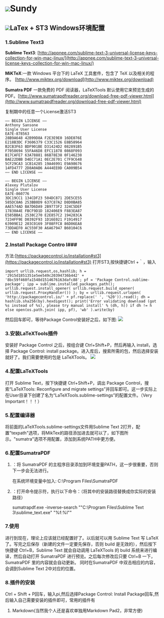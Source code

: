 # ![](http://i.imgur.com/S7xBFja.png)Sundy #
## ![](http://i.imgur.com/S7xBFja.png)LaTex + ST3 Windows环境配置 ##

### 1.Sublime Text3 ###
**Sublime Text3**: [http://appnee.com/sublime-text-3-universal-license-keys-collection-for-win-mac-linux/](http://appnee.com/sublime-text-3-universal-license-keys-collection-for-win-mac-linux/)

**MiKTeX**:一款 Windows 平台下的 LaTeX 工具套件，包含了 TeX 以及相关的程序。
[http://www.miktex.org/download](http://www.miktex.org/download)

**Sumatra PDF** 一款免费的 PDF 阅读器，LaTeXTools 默认使用它来预览生成的 PDF。[http://www.sumatrapdfreader.org/download-free-pdf-viewer.html](http://www.sumatrapdfreader.org/download-free-pdf-viewer.html)

复制期中的任意一个License激活ST3

	—– BEGIN LICENSE —–
	Anthony Sansone
	Single User License
	EA7E-878563
	28B9A648 42B99D8A F2E3E9E0 16DE076E
	E218B3DC F3606379 C33C1526 E8B58964
	B2CB3F63 BDF901BE D31424D2 082891B5
	F7058694 55FA46D8 EFC11878 0868F093
	B17CAFE7 63A78881 86B78E38 0F146238
	BAE22DBB D4EC71A1 0EC2E701 C7F9C648
	5CF29CA3 1CB14285 19A46991 E9A98676
	14FD4777 2D8A0AB6 A444EE0D CA009B54
	—— END LICENSE ——
	 
	—– BEGIN LICENSE —–
	Alexey Plutalov
	Single User License
	EA7E-860776
	3DC19CC1 134CDF23 504DC871 2DE5CE55
	585DC8A6 253BB0D9 637C87A2 D8D0BA85
	AAE574AD BA7D6DA9 2B9773F2 324C5DEF
	17830A4E FBCF9D1D 182406E9 F883EA87
	E585BBA1 2538C270 E2E857C2 194283CA
	7234FF9E D0392F93 1D16E021 F1914917
	63909E12 203C0169 3F08FFC8 86D06EA8
	73DDAEF0 AC559F30 A6A67947 B60104C6
	—— END LICENSE ——
### 2.Install Package Contro l###
方法:[https://packagecontrol.io/installation#st3](https://packagecontrol.io/installation#st3)
打开ST3,按快捷键Ctrl +｀，输入

	import urllib.request,os,hashlib; h = '2915d1851351e5ee549c20394736b442' + '8bc59f460fa1548d1514676163dafc88'; pf = 'Package Control.sublime-package'; ipp = sublime.installed_packages_path(); urllib.request.install_opener( urllib.request.build_opener( urllib.request.ProxyHandler()) ); by = urllib.request.urlopen( 'http://packagecontrol.io/' + pf.replace(' ', '%20')).read(); dh = hashlib.sha256(by).hexdigest(); print('Error validating download (got %s instead of %s), please try manual install' % (dh, h)) if dh != h else open(os.path.join( ipp, pf), 'wb' ).write(by)
然后回车即可，等待Package Control安装好之后，如下图:
![](http://i.imgur.com/66RPzWd.png)

### 3.安装LaTeXTools插件
安装好 Package Control 之后，按组合键 Ctrl+Shift+P，然后再输入 install，选择 Package Control: install package。进入库后，搜索所需的包，然后选择安装就好了。我们需要使用的包是 LaTeXTools。
![](http://i.imgur.com/Q0kguAx.png)

### 4.配置LaTeXTools
打开 Sublime Text，按下快捷键 Ctrl+Shift+P，调出 Package Control，搜索“LaTeXTools: Reconfigure and migrate settings”并回车即可。这一步实际上在User目录下创建了名为“LaTeXTools.sublime-settings”的配置文件。（Very Important！！！）
### 5.配置编译器 ###
将前面的LaTeXTools.sublime-settings文件用Sublime Text 2打开，配置"texpath"选项，将MikTex的路径添加进去就可以了，如下图所示。"sumatra"选项不用配置，添加到系统PATH中更方便。

### 6.配置SumatraPDF ###
1. ：将 SumatraPDF 的主程序目录添加到环境变量PATH，这一步很重要，否则下一步会无法进行。
	
	在系统环境变量中加入: C:\Program Files\SumatraPDF
3. ：打开命令提示符，执行以下命令：（将其中的安装路径替换成你实际的安装路径）
	
	sumatrapdf.exe -inverse-search "\"C:\Program Files\Sublime Text 3\sublime_text.exe\" \"%f:%l\""

### 7.使用 ###
进行到现在，理论上应该就已经配置好了。以后就可以用 Sublime Text 写 LaTeX 了。写完之后保存（新建的文件一定要先保存，否则 build 是无效的），然后按下快捷键 Ctrl+B，Sublime Text 就会自动调用 LaTeXTools 的 build 系统来进行编译，然后自动打开 SumatraPDF 进行预览。之后每次修改后只要 Ctrl+B 一下，SumatraPDF 里的内容就会自动更新。
同时在SumatraPDF 中双击相应的内容，会调到Sublime Text 2中对应的位置。

### 8.插件的安装 ###
Ctrl + Shift + P回车，输入pi,然后选择Package Control: Install Package回车,然后输入自己需要安装的插件即可，常用的插件有

1. Markdown(当然我个人还是喜欢单独用Markdown Pad2，非常方便)

